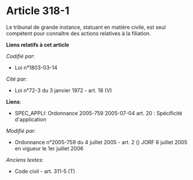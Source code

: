 # Article 318-1

Le tribunal de grande instance, statuant en matière civile, est seul compétent pour connaître des actions relatives à la
filiation.

**Liens relatifs à cet article**

_Codifié par_:

  - Loi n°1803-03-14

_Cité par_:

  - Loi n°72-3 du 3 janvier 1972 - art. 18 (V)

**Liens**:

  - SPEC_APPLI: Ordonnance 2005-759 2005-07-04 art. 20 : Spécificité d'application

_Modifié par_:

  - Ordonnance n°2005-759 du 4 juillet 2005 - art. 2 () JORF 6 juillet 2005 en vigueur le 1er juillet 2006

_Anciens textes_:

  - Code civil - art. 311-5 (T)
